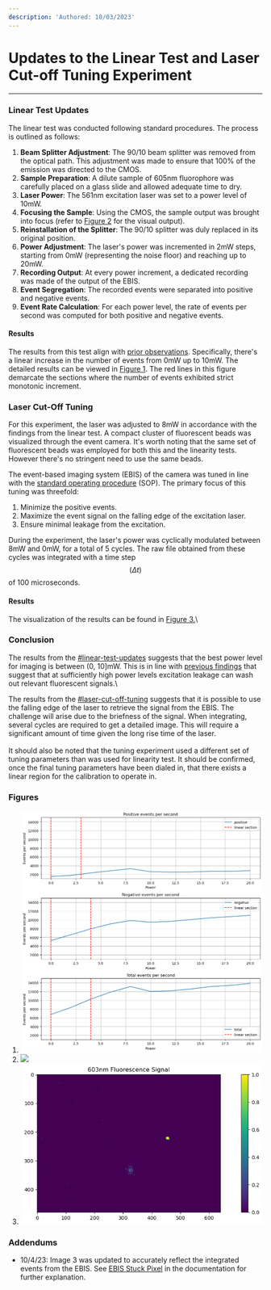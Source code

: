 ```yaml
---
description: 'Authored: 10/03/2023'
---
```


# Updates to the Linear Test and Laser Cut-off Tuning Experiment



***

### **Linear Test Updates**

The linear test was conducted following standard procedures. The process is outlined as follows:

1. **Beam Splitter Adjustment**: The 90/10 beam splitter was removed from the optical path. This adjustment was made to ensure that 100% of the emission was directed to the CMOS.
2. **Sample Preparation**: A dilute sample of 605nm fluorophore was carefully placed on a glass slide and allowed adequate time to dry.
3. **Laser Power**: The 561nm excitation laser was set to a power level of 10mW.
4. **Focusing the Sample**: Using the CMOS, the sample output was brought into focus (refer to [Figure 2](updates-to-the-linear-test-and-laser-cut-off-tuning-experiment.md#figures) for the visual output).
5. **Reinstallation of the Splitter**: The 90/10 splitter was duly replaced in its original position.
6. **Power Adjustment**: The laser's power was incremented in 2mW steps, starting from 0mW (representing the noise floor) and reaching up to 20mW.
7. **Recording Output**: At every power increment, a dedicated recording was made of the output of the EBIS.
8. **Event Segregation**: The recorded events were separated into positive and negative events.
9. **Event Rate Calculation**: For each power level, the rate of events per second was computed for both positive and negative events.

#### Results

The results from this test align with [prior observations](linear-experiment.md). Specifically, there's a linear increase in the number of events from 0mW up to 10mW. The detailed results can be viewed in [Figure 1](updates-to-the-linear-test-and-laser-cut-off-tuning-experiment.md#figures). The red lines in this figure demarcate the sections where the number of events exhibited strict monotonic increment.

### Laser Cut-Off Tuning

For this experiment, the laser was adjusted to 8mW in accordance with the findings from the linear test. A compact cluster of fluorescent beads was visualized through the event camera. It's worth noting that the same set of fluorescent beads was employed for both this and the linearity tests. However there's no stringent need to use the same beads.

The event-based imaging system (EBIS) of the camera was tuned in line with the [standard operating procedure](guides/understanding-and-tuning-the-prophesee-evk-3-event-camera.md) (SOP). The primary focus of this tuning was threefold:

1. Minimize the positive events.
2. Maximize the event signal on the falling edge of the excitation laser.
3. Ensure minimal leakage from the excitation.

During the experiment, the laser's power was cyclically modulated between 8mW and 0mW, for a total of 5 cycles. The raw file obtained from these cycles was integrated with a time step $$( \Delta t )$$ of 100 microseconds.&#x20;

#### Results

The visualization of the results can be found in [Figure 3.](updates-to-the-linear-test-and-laser-cut-off-tuning-experiment.md#figures)\


### Conclusion

The results from the [#linear-test-updates](updates-to-the-linear-test-and-laser-cut-off-tuning-experiment.md#linear-test-updates "mention") suggests that the best power level for imaging is between (0, 10]mW. This is in line with [previous findings](linear-experiment.md#observations) that suggest that at sufficiently high power levels excitation leakage can wash out relevant fluorescent signals.\


The results from the [#laser-cut-off-tuning](updates-to-the-linear-test-and-laser-cut-off-tuning-experiment.md#laser-cut-off-tuning "mention") suggests that it is possible to use the falling edge of the laser to retrieve the signal from the EBIS. The challenge will arise due to the briefness of the signal. When integrating, several cycles are required to get a detailed image. This will require a significant amount of time given the  long rise time of the laser. \
\
It should also be noted that the tuning experiment used a different set of tuning parameters than was used for linearity test. It should be confirmed, once the final tuning parameters have been dialed in, that there exists a linear region for the calibration to operate in.



### Figures

1. ![](<.gitbook/assets/image (10).png>)
2. ![](.gitbook/assets/linear\_test\_2\_603nm.jpg)
3. ![](<.gitbook/assets/image (9).png>)

### Addendums

* 10/4/23: Image 3 was updated to accurately reflect the integrated events from the EBIS. See [EBIS Stuck Pixel](documentation/ebis-stuck-pixel.md) in the documentation for further explanation.

